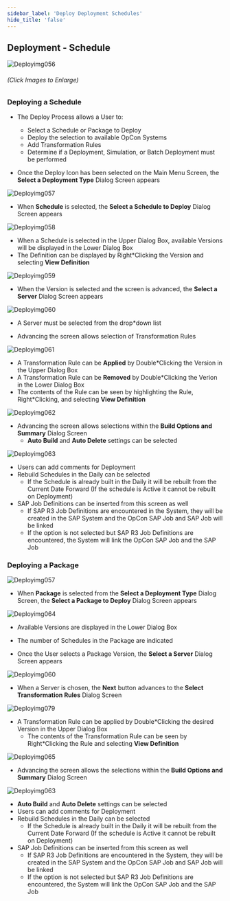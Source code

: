 ```yaml
---
sidebar_label: 'Deploy Deployment Schedules'
hide_title: 'false'
---
```


## Deployment - Schedule

![Deployimg056](/imgdeploy/Deployimg056.png)

###### (Click Images to Enlarge)

### Deploying a Schedule

* The Deploy Process allows a User to:
  * Select a Schedule or Package to Deploy
  * Deploy the selection to available OpCon Systems
  * Add Transformation Rules
  * Determine if a Deployment, Simulation, or Batch Deployment must be performed

* Once the Deploy Icon has been selected on the Main Menu Screen, the **Select a Deployment Type** Dialog Screen appears

![Deployimg057](/imgdeploy/Deployimg057.png)

* When **Schedule** is selected, the **Select a Schedule to Deploy** Dialog Screen appears

![Deployimg058](/imgdeploy/Deployimg058.png)

  * When a Schedule is selected in the Upper Dialog Box, available Versions will be displayed in the Lower Dialog Box
  * The Definition can be displayed by Right*Clicking the Version and selecting **View Definition**

![Deployimg059](/imgdeploy/Deployimg059.png)

* When the Version is selected and the screen is advanced, the **Select a Server** Dialog Screen appears

![Deployimg060](/imgdeploy/Deployimg060.png)

  * A Server must be selected from the drop*down list

* Advancing the screen allows selection of Transformation Rules

![Deployimg061](/imgdeploy/Deployimg061.png)

  * A Transformation Rule can be **Applied** by Double*Clicking the Version in the Upper Dialog Box
  * A Transformation Rule can be **Removed** by Double*Clicking the Verion in the Lower Dialog Box
  * The contents of the Rule can be seen by highlighting the Rule, Right*Clicking, and selecting **View Definition**

![Deployimg062](/imgdeploy/Deployimg062.png)

* Advancing the screen allows selections within the **Build Options and Summary** Dialog Screen
  * **Auto Build** and **Auto Delete** settings can be selected

![Deployimg063](/imgdeploy/Deployimg063.png)

  * Users can add comments for Deployment
  * Rebuild Schedules in the Daily can be selected
    * If the Schedule is already built in the Daily it will be rebuilt from the Current Date Forward (If the schedule is Active it cannot be rebuilt on Deployment)
  * SAP Job Definitions can be inserted from this screen as well
    * If SAP R3 Job Definitions are encountered in the System, they will be created in the SAP System and the OpCon SAP Job and SAP Job will be linked
    * If the option is not selected but SAP R3 Job Definitions are encountered, the System will link the OpCon SAP Job and the SAP Job

### Deploying a Package

![Deployimg057](/imgdeploy/Deployimg057.png)

* When **Package** is selected from the **Select a Deployment Type** Dialog Screen, the **Select a Package to Deploy** Dialog Screen appears

![Deployimg064](/imgdeploy/Deployimg064.png)

  * Available Versions are displayed in the Lower Dialog Box 
  * The number of Schedules in the Package are indicated

* Once the User selects a Package Version, the **Select a Server** Dialog Screen appears

![Deployimg060](/imgdeploy/Deployimg060.png) 

  * When a Server is chosen, the **Next** button advances to the **Select Transformation Rules** Dialog Screen

![Deployimg079](/imgdeploy/Deployimg079.png) 

* A Transformation Rule can be applied by Double*Clicking the desired Version in the Upper Dialog Box
  * The contents of the Transformation Rule can be seen by Right*Clicking the Rule and selecting **View Definition**

![Deployimg065](/imgdeploy/Deployimg065.png)

* Advancing the screen allows the selections within the **Build Options and Summary** Dialog Screen

![Deployimg063](/imgdeploy/Deployimg063.png)

  * **Auto Build** and **Auto Delete** settings can be selected
  * Users can add comments for Deployment
  * Rebuild Schedules in the Daily can be selected
    * If the Schedule is already built in the Daily it will be rebuilt from the Current Date Forward (If the schedule is Active it cannot be rebuilt on Deployment)
  * SAP Job Definitions can be inserted from this screen as well
    * If SAP R3 Job Definitions are encountered in the System, they will be created in the SAP System and the OpCon SAP Job and SAP Job will be linked
    * If the option is not selected but SAP R3 Job Definitions are encountered, the System will link the OpCon SAP Job and the SAP Job
